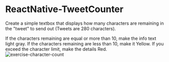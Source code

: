  
# ReactNative-TweetCounter

Create a simple textbox that displays how many characters are remaining in the "tweet" to send out (Tweets are 280 characters).

If the characters remaining are equal or more than 10, make the info text light gray. 
If the characters remaining are less than 10, make it Yellow. 
If you exceed the character limit, make the details Red.
![exercise-character-count](https://user-images.githubusercontent.com/67535376/152695101-55375a32-cfef-4a6e-a337-02683c50ceaf.png)
